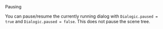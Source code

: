 <div class="header-banner purple">
     <div class="header-label purple">Pausing</div>
</div>

You can pause/resume the currently running dialog with `Dialogic.paused = true` and `Dialogic.paused = false`. This does not pause the scene tree.
